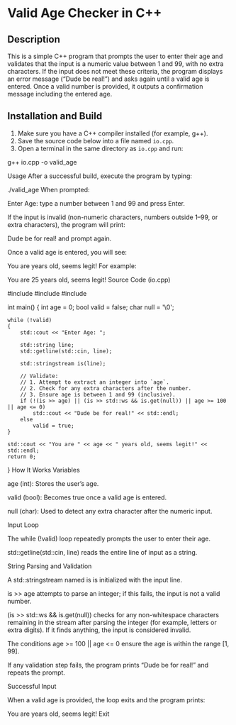 # Valid Age Checker in C++

## Description
This is a simple C++ program that prompts the user to enter their age and validates that the input is a numeric value between 1 and 99, with no extra characters. If the input does not meet these criteria, the program displays an error message (“Dude be real!”) and asks again until a valid age is entered. Once a valid number is provided, it outputs a confirmation message including the entered age.

## Installation and Build
1. Make sure you have a C++ compiler installed (for example, g++).  
2. Save the source code below into a file named `io.cpp`.  
3. Open a terminal in the same directory as `io.cpp` and run:

  g++ io.cpp -o valid_age
   
Usage
After a successful build, execute the program by typing:


./valid_age
When prompted:

Enter Age:
type a number between 1 and 99 and press Enter.

If the input is invalid (non-numeric characters, numbers outside 1–99, or extra characters), the program will print:

Dude be for real!
and prompt again.

Once a valid age is entered, you will see:

You are <age> years old, seems legit!
For example:

You are 25 years old, seems legit!
Source Code (io.cpp)

#include <iostream>
#include <sstream>
#include <string>

int main()
{
    int age = 0;
    bool valid = false;
    char null = '\0';

    while (!valid)
    {
        std::cout << "Enter Age: ";

        std::string line;
        std::getline(std::cin, line);

        std::stringstream is(line);

        // Validate:  
        // 1. Attempt to extract an integer into `age`.  
        // 2. Check for any extra characters after the number.  
        // 3. Ensure age is between 1 and 99 (inclusive).
        if (!(is >> age) || (is >> std::ws && is.get(null)) || age >= 100 || age <= 0)
            std::cout << "Dude be for real!" << std::endl;
        else
            valid = true;
    }

    std::cout << "You are " << age << " years old, seems legit!" << std::endl;
    return 0;
}
How It Works
Variables

age (int): Stores the user’s age.

valid (bool): Becomes true once a valid age is entered.

null (char): Used to detect any extra character after the numeric input.

Input Loop

The while (!valid) loop repeatedly prompts the user to enter their age.

std::getline(std::cin, line) reads the entire line of input as a string.

String Parsing and Validation

A std::stringstream named is is initialized with the input line.

is >> age attempts to parse an integer; if this fails, the input is not a valid number.

(is >> std::ws && is.get(null)) checks for any non-whitespace characters remaining in the stream after parsing the integer (for example, letters or extra digits). If it finds anything, the input is considered invalid.

The conditions age >= 100 || age <= 0 ensure the age is within the range [1, 99].

If any validation step fails, the program prints “Dude be for real!” and repeats the prompt.

Successful Input

When a valid age is provided, the loop exits and the program prints:


You are <age> years old, seems legit!
Exit
